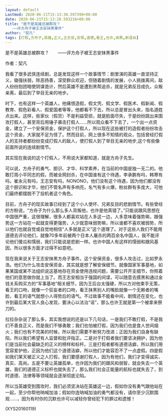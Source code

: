 ```yaml
---
layout: default
Lastmod: 2020-06-21T15:13:30.597398+00:00
date: 2020-06-21T15:13:28.593216+00:00
title: "是不是英雄总被群攻？
　　——评方舟子被王志安抹黑事件"
author: "契凡"
tags: [打假,方舟子,英雄,正义,王志安,安保,道德,看王,也许,抹黑,新语丝]
---
```


是不是英雄总被群攻？　　——评方舟子被王志安抹黑事件

作者：契凡

我看了很多武侠连续剧，总是发现这样一个故事情节：剧里演的英雄一直坚持正义，锄强扶弱，除恶扬善，深受群众欢迎，但随着剧情的发展，小人挑拨离间，敌人纷纷抱团暗使阴谋诡计，然后英雄不是遭到黑帮追杀，就是兄弟反目成仇，众叛亲离，最后到了举目无亲的地步。

时下，也有这样一个英雄人，他痛恨造假，假文凭、假文学、假医术、假新闻、假教育、假色彩看人、假爱国者等等，他都看不下去，所以总是冒出头来，指名道姓点出来。这样，些家伙（假货）不是利益受损，就是脸面尽失，于是纷纷跳出来围攻打假人，甚至背后用锤子袭击打假人……所以观众看不下去了，一个出一点资金，建立了一个安保资金，保护这个打假人，所以现在这些被打的造假者纷纷攻击这个资金，大家就不足为怪了。然而目前，网上很多不知情的观众，包括曾经打假人的支持者都纷纷变成打假人的敌人，使打假人到了举目无亲的地步,这个有些像前面所说的连续剧情节。

其实现在我说的这个打假人，不用说大家都知道，就是方舟子先生。

可以说，方舟子的勇气、胆识、才华、科学素养，在当前的中国是独一无二的。他敢打周小平同志的假，而被全网封杀，在中国谁有这个待遇，李承鹏有吗，韩寒有吗，崔永元有吗，王志安有吗，NONONO，他们没有这个待遇，因为他们都没有这个胆识和才华，他们不管名声有多响亮，名气有多火爆，粉丝群有多庞大，可他们最终都摆脱不了投机者这个角色。

目前，方舟子的现实故事已经到了这个小人使坏、兄弟反目的悲剧情节。有些曾经的方粉说，“方舟子为什么那么多人背叛他，也许是他真错了。”只能说跟风思想在中国很严重，这很理解，很多人都喜欢站在人多这一边，人多意味着强势嘛，跟强势这一方站在一起就变得更强势，人少就意味弱势嘛，所以谁都不喜欢被弱势，所以他们也就自觉或自觉地相信“人多就是正义”这个道理了。对于这些人我们不能用道德去评论他们，就像70多年前被两个日本人屠杀的两百余名中国人，我不能评论他们傻瓜和懦弱，我们只能说是悲剧一样。也许中国人有这样的懦弱和跟风基因，所以很多方面才过得不如意吧。

现在我来说关于王志安抹黑方舟子事件。这个安保资金，很多人攻击过，比如罗永浩。他们为什么攻击安保资金，其实就是想了解安保细节。就像国家军事基地，如果某国或某不法组织说这基地存在资金使用违规问题，需要公开开支细节，你照着他们的意思做你就上当了。而王志安相当于强国的间谍，可以随意去摸黑和通过金钱关系购买方的“军事基地”相关细节，因为王后台太强硬，所以方对他束手无策，看王的口吻，就像一个狂妄者的口吻，看王抹黑别人的嘴脸就像一个无赖者的嘴脸，看王的语气就想小人得势后的语气。不过故事不能看中间，剧情还在变化，也许到最后某大官人良心发现，要决心以法治“谣”，那么也许王就是第一个被拿来祭刀的。

拉拉杂杂说了那么多，其实我想说的还是以下几句话，一是我们不敢打假，不是我们不善良正义，而是我们不够勇敢；我们也怕被打假，因为我们也是食人世间烟火；我们也有不完美的时候，所以我们需要不断努力改进；正因为我们自身有缺陷，所以我们希望有人监督和批评指正。二是对于打假者我们要坚决拥护，因为他们是当前社会最缺乏的正义的榜样和标杆。三是打假者都有道德洁癖，所以我们用宽容爱护他，正因为他们这个道德洁癖，所以他们才能容忍不了一点虚假。四是假如我们某天被正义之人打假，我们要感谢打假人，因为有他们，我们才变得诚实、真实、高尚。五是不要让英雄孤单，也许因为我们的跟风和弱智，就会失去一个英雄，我们的道德正义标杆也就失去了，那么我们社会正能量的航标也就失去了，到时道德、法律等等领域就会逐渐彻底沦陷。

所以当英雄受到围攻时，我们必须坚决站在英雄这一边，假如你没有勇气跟他站在一起，至少你帮他呐喊加油；假如你连呐喊加油的勇气都没有，请你至少沉默围观……，因为有时你的沉默也许可以减轻你曾经犯下的罪过和遗憾！

(XYS20160119)

